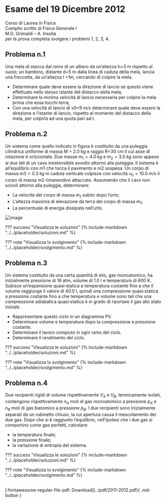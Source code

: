 # Esame del 19 Dicembre 2012
Corso di Laurea in Fisica <br>
Compito scritto di Fisica Generale I <br>
M.G. Grimaldi – A. Insolia <br>
per la prova completa svolgere i problemi 1, 2, 3, 4. <br>

## Problema n.1
Una mela di stacca dal ramo di un albero da un’altezza h=3 m rispetto al suolo; un bambino, distante d=5 m dalla linea di caduta della mela, lancia una freccetta, da un’altezza l =1m, cercando di colpire la mela.

- Determinare quale deve essere la direzione di lancio se questo viene effettuato nello stesso istante del distacco della mela;
- Determinare la minima velocità di lancio necessaria per colpire la mela prima che essa tocchi terra;
- Con una velocità di lancio di v0=9 m/s determinare quale deve essere la direzione e l’istante di lancio, rispetto al momento del distacco della mela, per colpirla ad una quota pari ad l.

## Problema n.2
Un sistema come quello indicato in figura è costituito da una puleggia cilindrica uniforme di massa M = 2.0 kg e raggio R=30 cm il cui asse di rotazione è orizzontale. Due masse $m_1=4.0 \; kg$ e $m_2=3.0 \; kg$ sono appese ai due lati di un cavo inestensibile avvolto attorno alla puleggia. Il sistema è all’equilibrio con $m1$ che tocca il pavimento e $m2$ sospesa. Un corpo di massa $m3=0.3 \; kg$ in caduta verticale colpisce con velocità $v_0=10.0 \; m/s$ il corpo di massa m2 rimanendovi attaccato. Assumendo che il cavo non scivoli attorno alla puleggia, determinare:

- La velocità del corpo di massa $m_1$ subito dopo l’urto;
- L’altezza massima di elevazione da terra del corpo di massa $m_1$;
- La percentuale di energia dissipata nell’urto.

![image](https://user-images.githubusercontent.com/77018886/153296064-72215d28-1492-4532-8008-11a69b16c5cc.png)

??? success "Visualizza le soluzioni"
    {% include-markdown "../../placeholder/soluzioni.md" %}

??? note "Visualizza lo svolgimento"
    {% include-markdown "../../placeholder/svolgimento.md" %}

## Problema n.3
Un sistema costituito da una certa quantità di elio, gas monoatomico, ha inizialmente pressione di 16 atm, volume di 1.0 l e temperatura di 600 K. Subisce un’espansione quasi‐statica a temperatura costante fino a che il volume raggiunge il valore di 40.0 l, quindi una compressione quasi‐statica a pressione costante fino a che temperatura e volume sono tali che una compressione adiabatica quasi‐statica è in grado di riportare il gas allo stato iniziale.

- Rappresentare questo ciclo in un diagramma PV.
- Determinare volume e temperatura dopo la compressione a pressione costante.
- Determinare il lavoro compiuto in ogni ramo del ciclo.
- Determinare il rendimento del ciclo.

??? success "Visualizza le soluzioni"
    {% include-markdown "../../placeholder/soluzioni.md" %}

??? note "Visualizza lo svolgimento"
    {% include-markdown "../../placeholder/svolgimento.md" %}

## Problema n.4
Due recipienti rigidi di volume rispettivamente $V_A$ e $V_B$, termicamente isolati, contengono rispettivamente $n_A$ moli di gas monoatomico a pressione $p_A$ e $n_B$ moli di gas biatomico a pressione $p_B$. I due recipienti sono inizialmente separati da un rubinetto chiuso, la cui apertura causa il mescolamento dei due gas. Dopo che si è raggiunto l’equilibrio, nell’ipotesi che i due gas si comportino come gas perfetti, calcolare: 

- la temperatura finale;
- la pressione finale;
- la variazione di entropia del sistema.

??? success "Visualizza le soluzioni"
    {% include-markdown "../../placeholder/soluzioni.md" %}

??? note "Visualizza lo svolgimento"
    {% include-markdown "../../placeholder/svolgimento.md" %}

<br>
[:fontawesome-regular-file-pdf: Download](../pdf/2011-2012.pdf){ .md-button }
